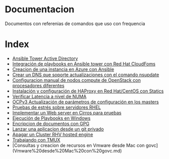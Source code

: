 # Documentacion
Documentos con referenias de comandos que uso con frequencia 

# Index

- [Ansible Tower Active Directory](Ansible%20Tower%20Active%20Directory.md)
- [Integración de playbooks en Ansible tower con Red Hat CloudFoms](Catalogos%20CloudForms%20con%20Ansible%20Tower.md)
- [Creacion de una instancia en Azure con Ansible](Creacion%20de%20una%20instancia%20en%20Azure%20con%20Ansible.md)
- [Crear un DNS que soporte actualizaciones con el comando nsupdate](Crear%20un%20DNS%20que%20soporte%20actualizaciones.md)
- [Configuracion manual de nodos compute de OpenStack con procesadores diferentes](Distintos%20Procesadores%20en%20OpenStack.md)
- [Instalación y configuración de HAProxy en Red Hat/CentOS con Statics](Instalacion%20de%20HAProxy%20en%20Red%20Hat%20.md)
- [Verificar Latencia a nivel de NUMA](NUMA.md)
- [OCPv3 Actualización de parámetros de configuración en los masters ](OCP-actualizacionParametros.md)
- [Pruebas de estrés sobre servidores RHEL](Pruebas%20de%20estres%20sobre%20servidores%20RHEL.md)
- [Implementar un Web server en Cirros para pruebas](Web%20server%20en%20Cirros.md)
- [Ejecución de Playbooks en Windows](Ansible%20y%20Windows.md)
- [Encripcion de documentos con GPG](EncripcionGPG.md)
- [Lanzar una aplicacion desde un git privado](OpenShift_Git_privado.md)
- [Apagar un Cluster RHV hosted engine](How%20to%20shutdown%20an%20oVirt%20cluster%20hosted%20engine.md)
- [Trabajando con TMUX](Scroll_en_tmux.md)
- [Consultas y creacion de recursos en Vmware desde Mac con govc] (Vmware%20desde%20Mac%20con%20govc.md)
